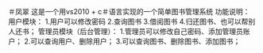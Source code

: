 ＃凤翠
这是一个用vs2010 + c＃语言实现的一个简单图书管理系统
功能说明：
用户模块：
	1.用户可以修改密码
	2.查询图书
	3.借阅图书
	4.归还图书、也可以帮别人还书；
管理员模块（后台管理）：
	1.管理员可以修改自己密码、添加管理员账户；
	2.可以查询用户、删除用户；
	3.可以查询图书、删除图书、添加图书；

